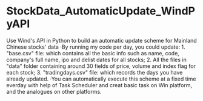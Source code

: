 # StockData_AutomaticUpdate_WindPyAPI

Use Wind's API in Python to build an automatic update scheme for Mainland Chinese stocks' data
·By running my code per day, you could update:
    1. "base.csv" file: which contains all the basic info such as name, code, company's full name, ipo and delist dates for all stocks;
    2. All the files in "data" folder containing around 30 fields of price, volume and index flag for each stock;
    3. "tradingdays.csv" file: which records the days you have already updated.
·You can automatically execute this scheme at a fixed time everday with help of Task Scheduler and creat basic task on Win platform, and the analogues on other platforms.
